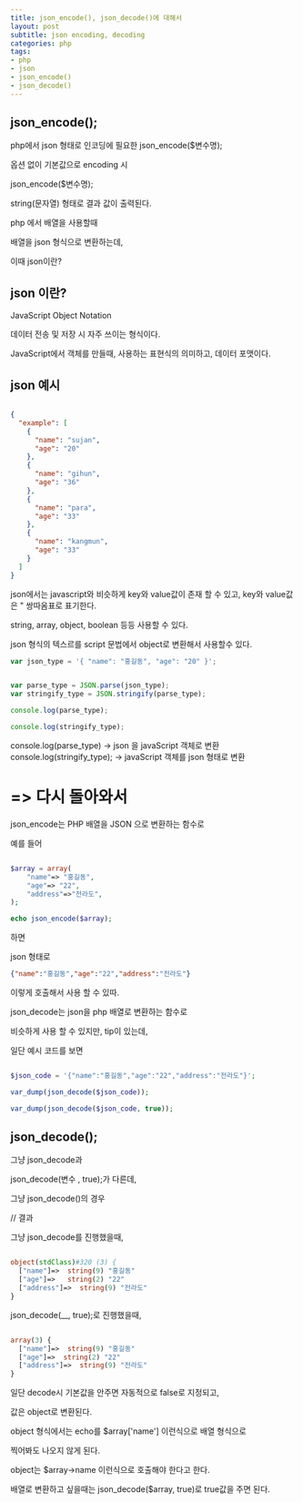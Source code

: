 ```yaml
---
title: json_encode(), json_decode()에 대해서
layout: post
subtitle: json encoding, decoding 
categories: php
tags:
- php
- json
- json_encode()
- json_decode()
---
```


## json_encode();

php에서 json 형태로 인코딩에 필요한 json_encode($변수명);

옵션 없이 기본값으로 encoding 시

json_encode($변수명);

string(문자열) 형태로 결과 값이 출력된다.

php 에서 배열을 사용할때

배열을 json 형식으로 변환하는데, 

이때 json이란?

## json 이란?

JavaScript Object Notation

데이터 전송 및 저장 시 자주 쓰이는 형식이다.

JavaScript에서 객체를 만들때, 사용하는 표현식의 의미하고, 데이터 포맷이다.


## json 예시
```json

{
  "example": [
    {
      "name": "sujan",
      "age": "20"
    },
    {
      "name": "gihun",
      "age": "36"
    },
    {
      "name": "para",
      "age": "33"
    },
    {
      "name": "kangmun",
      "age": "33"
    } 
  ]
}

```

json에서는 javascript와 비슷하게 
key와 value값이 존재 할 수 있고, 
key와 value값은 " 쌍따옴표로 표기한다.

string, array, object, boolean 등등 사용할 수 있다.

json 형식의 텍스르를 script 문법에서 object로 변환해서 사용할수 있다.

```javascript
var json_type = '{ "name": "홍길동", "age": "20" }';


var parse_type = JSON.parse(json_type);
var stringify_type = JSON.stringify(parse_type);

console.log(parse_type);

console.log(stringify_type);

```


console.log(parse_type) -> json 을 javaScript 객체로 변환
console.log(stringify_type); -> javaScript 객체를 json 형태로 변환

# => 다시 돌아와서

json_encode는 PHP 배열을 JSON 으로 변환하는 함수로

예를 들어

```php

$array = array(
    "name"=> "홍길동",
    "age"=> "22",
    "address"=>"전라도",
);

echo json_encode($array);

```
하면

json 형태로  

```json
{"name":"홍길동","age":"22","address":"전라도"}
```

이렇게 호출해서 사용 할 수 있따.

json_decode는 json을 php 배열로 변환하는 함수로

비슷하게 사용 할 수 있지만, tip이 있는데, 

일단 예시 코드를 보면

```php

$json_code = '{"name":"홍길동","age":"22","address":"전라도"}';

var_dump(json_decode($json_code));

var_dump(json_decode($json_code, true));

```

## json_decode();

그냥 json_decode과 

json_decode(변수 , true);가 다른데,

그냥 json_decode()의 경우

// 결과

그냥 json_decode를 진행했을때,

```php

object(stdClass)#320 (3) {
  ["name"]=>  string(9) "홍길동"
  ["age"]=>   string(2) "22"
  ["address"]=>  string(9) "전라도"
}

```

json_decode(__, true);로 진행했을때, 

```php 

array(3) {
  ["name"]=>  string(9) "홍길동"
  ["age"]=>  string(2) "22"
  ["address"]=>  string(9) "전라도"
}

```

일단 decode시 기본값을 안주면 자동적으로 false로 지정되고, 

값은 object로 변환된다.

object 형식에서는 echo를 $array['name'] 이런식으로 배열 형식으로

찍어봐도 나오지 않게 된다.

object는 $array->name 이런식으로 호출해야 한다고 한다.

배열로 변환하고 싶을때는 json_decode($array, true)로 true값을 주면 된다.

